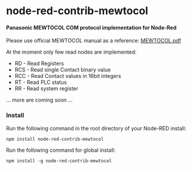 # node-red-contrib-mewtocol
#### Panasonic MEWTOCOL COM protocol implementation for Node-Red

Please use official MEWTOCOL manual as a reference: [MEWTOCOL.pdf](https://mediap.industry.panasonic.eu/assets/custom-upload/Factory%20&%20Automation/PLC/Manuals/mn_all_plcs_mewtocol_user_pidsx_en.pdf)

At the moment only few read nodes are implemented:
- RD - Read Registers
- RCS - Read single Contact binary value
- RCC - Read Contact values in 16bit integers
- RT - Read PLC status
- RR - Read system register

... more are coming soon ...

### Install

Run the following command in the root directory of your Node-RED install:

    npm install node-red-contrib-mewtocol

Run the following command for global install:

    npm install -g node-red-contrib-mewtocol